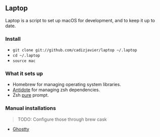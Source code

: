 ## Laptop

Laptop is a script to set up macOS for development, and to keep it up to date.

### Install

 - `git clone git://github.com/cadizjavier/laptop ~/.laptop`
 - `cd ~/.laptop`
 - `source mac`

### What it sets up

 - Homebrew for managing operating system libraries.
 - [Antidote](https://github.com/mattmc3/antidote) for managing zsh dependencies.
 - Zsh [pure](https://github.com/sindresorhus/pure) prompt.

 ### Manual installations
 > TODO: Configure those through brew cask

  - [Ghostty](https://ghostty.org/)
